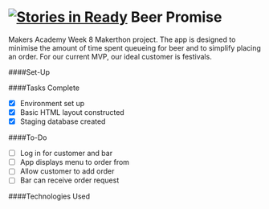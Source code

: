 [![Stories in Ready](https://badge.waffle.io/beerpromise/beer-promise.png?label=ready&title=Ready)](https://waffle.io/beerpromise/beer-promise)
Beer Promise
=========

Makers Academy Week 8 Makerthon project. The app is designed to minimise the amount of time spent queueing for beer and to simplify placing an order. For our current MVP, our ideal customer is festivals.

####Set-Up

####Tasks Complete

- [x] Environment set up
- [x] Basic HTML layout constructed
- [x] Staging database created

####To-Do

- [ ] Log in for customer and bar
- [ ] App displays menu to order from
- [ ] Allow customer to add order
- [ ] Bar can receive order request

####Technologies Used

